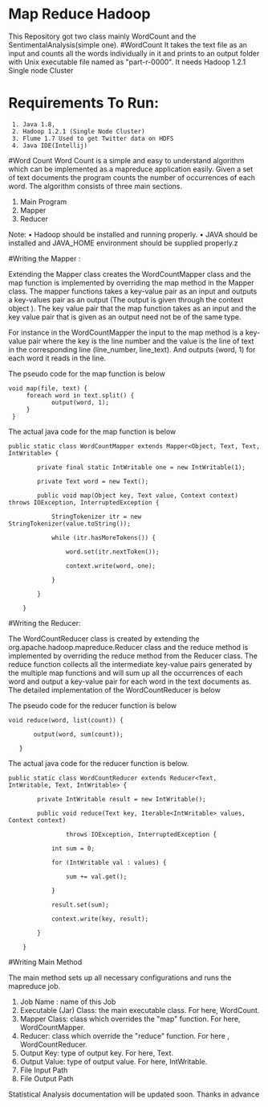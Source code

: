 # Map Reduce Hadoop

This Repository got two class mainly WordCount and the SentimentalAnalysis(simple one). 
   #WordCount
      It takes the text file as an input and counts all the words individually in it and prints to an output folder with Unix executable 
      file named as "part-r-0000". It needs Hadoop 1.2.1 Single node Cluster  

# Requirements To Run:
     1. Java 1.8,
     2. Hadoop 1.2.1 (Single Node Cluster)
     3. Flume 1.7 Used to get Twitter data on HDFS
     4. Java IDE(Intellij) 
#Word Count
Word Count is a simple and easy to understand algorithm which can be implemented as a mapreduce application easily. Given a set of text documents the program counts the number of occurrences of each word. The algorithm consists of three main sections.

1.	Main Program
2.	Mapper
3.	Reducer

Note:
•	Hadoop should be installed and running properly.
•	JAVA should be installed and JAVA_HOME environment should be supplied properly.z

#Writing the Mapper :

Extending the Mapper class creates the WordCountMapper class and the map function is implemented by overriding the map method in the Mapper class. The mapper functions takes a key-value pair as an input and outputs a key-values pair as an output (The output is given through the context object ). The key value pair that the map function takes as an input and the key value pair that is given as an output need not be of the same type.

For instance in the WordCountMapper the input to the map method is a key-value pair where the key is the line number and the value is the line of text in the corresponding line (line_number, line_text). And outputs (word, 1) for each word it reads in the line.

The pseudo code for the map function is below

	void map(file, text) {
	     foreach word in text.split() {
	            output(word, 1);
   		 }
   	 }




The actual java code for the map function is below

    public static class WordCountMapper extends Mapper<Object, Text, Text, IntWritable> {

	        private final static IntWritable one = new IntWritable(1);

	        private Text word = new Text();

	        public void map(Object key, Text value, Context context) throws IOException, InterruptedException {

	            StringTokenizer itr = new StringTokenizer(value.toString());

	            while (itr.hasMoreTokens()) {

	                word.set(itr.nextToken());

	                context.write(word, one);

	            }

	        }

	    }


#Writing the Reducer:

The WordCountReducer class is created by extending the org.apache.hadoop.mapreduce.Reducer class and the reduce method is implemented by overriding the reduce method from the Reducer class. The reduce function collects all the intermediate key-value pairs generated by the multiple map functions and will sum up all the occurrences of each word and output a key-value pair for each word in the text documents as. The detailed implementation of the WordCountReducer is below

The pseudo code for the reducer function is below 

	void reduce(word, list(count)) {

	       output(word, sum(count));

	   }

The actual java code for the reducer function is below.

	public static class WordCountReducer extends Reducer<Text, IntWritable, Text, IntWritable> {

	        private IntWritable result = new IntWritable();

	        public void reduce(Text key, Iterable<IntWritable> values, Context context)

	                throws IOException, InterruptedException {

	            int sum = 0;

	            for (IntWritable val : values) {

	                sum += val.get();

	            }

	            result.set(sum);

	            context.write(key, result);

	        }

	    }



#Writing Main Method

The main method sets up all necessary configurations and runs the mapreduce job.

  1. Job Name : name of this Job
  2. Executable (Jar) Class: the main executable class. For here, WordCount.
  3. Mapper Class: class which overrides the "map" function. For here,  WordCountMapper.
  4. Reducer: class which override the "reduce" function. For here , WordCountReducer.
  5. Output Key: type of output key. For here, Text.
  6. Output Value: type of output value. For here, IntWritable.
  7. File Input Path
  8. File Output Path


Statistical Analysis documentation will be updated soon.
Thanks in advance 









